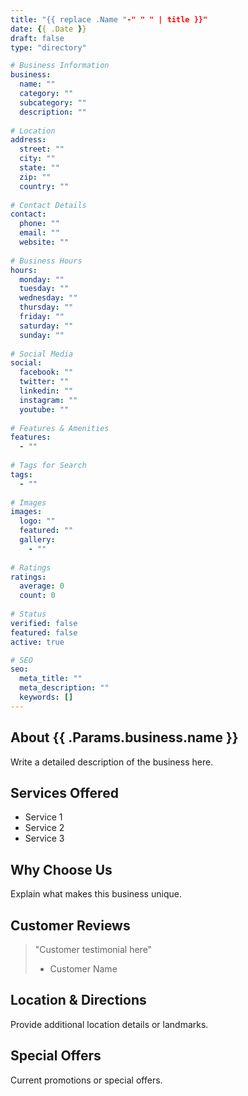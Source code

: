 ```yaml
---
title: "{{ replace .Name "-" " " | title }}"
date: {{ .Date }}
draft: false
type: "directory"

# Business Information
business:
  name: ""
  category: ""
  subcategory: ""
  description: ""
  
# Location
address:
  street: ""
  city: ""
  state: ""
  zip: ""
  country: ""
  
# Contact Details
contact:
  phone: ""
  email: ""
  website: ""
  
# Business Hours
hours:
  monday: ""
  tuesday: ""
  wednesday: ""
  thursday: ""
  friday: ""
  saturday: ""
  sunday: ""
  
# Social Media
social:
  facebook: ""
  twitter: ""
  linkedin: ""
  instagram: ""
  youtube: ""
  
# Features & Amenities
features:
  - ""
  
# Tags for Search
tags:
  - ""
  
# Images
images:
  logo: ""
  featured: ""
  gallery:
    - ""
    
# Ratings
ratings:
  average: 0
  count: 0
  
# Status
verified: false
featured: false
active: true

# SEO
seo:
  meta_title: ""
  meta_description: ""
  keywords: []
---
```


## About {{ .Params.business.name }}

Write a detailed description of the business here.

## Services Offered

- Service 1
- Service 2
- Service 3

## Why Choose Us

Explain what makes this business unique.

## Customer Reviews

> "Customer testimonial here"
> - Customer Name

## Location & Directions

Provide additional location details or landmarks.

## Special Offers

Current promotions or special offers.